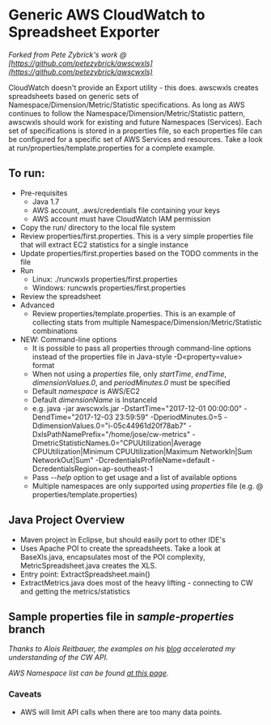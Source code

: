 # Generic AWS CloudWatch to Spreadsheet Exporter

*Forked from Pete Zybrick's work @ [https://github.com/petezybrick/awscwxls](https://github.com/petezybrick/awscwxls)*

CloudWatch doesn't provide an Export utility - this does.  awscwxls creates spreadsheets based on generic sets of Namespace/Dimension/Metric/Statistic specifications.
As long as AWS continues to follow the Namespace/Dimension/Metric/Statistic pattern, awscwxls should work for existing and future Namespaces (Services). Each set of specifications is stored in a properties file, so each properties file can be configured for a specific set of AWS Services and resources.  Take a look at run/properties/template.properties for a complete example.


## To run:

- Pre-requisites
	* Java 1.7
	* AWS account, .aws/credentials file containing your keys
	* AWS account must have CloudWatch IAM permission	 
- Copy the run/ directory to the local file system
- Review properties/first.properties.  This is a very simple properties file that will extract EC2 statistics for a single instance
- Update properties/first.properties based on the TODO comments in the file
- Run
	* Linux: 	./runcwxls properties/first.properties
	* Windows:	runcwxls properties/first.properties
- Review the spreadsheet
- Advanced
	* Review properties/template.properties.  This is an example of collecting stats from multiple Namespace/Dimension/Metric/Statistic combinations
- NEW: Command-line options
	* It is possible to pass all properties through command-line options instead of the properties file in Java-style -D<property=value> format
	* When not using a *properties* file, only *startTime*, *endTime*, *dimensionValues.0*, and *periodMinutes.0* must be specified
	* Default *namespace* is AWS/EC2
	* Default *dimensionName* is InstanceId
	* e.g. java -jar awscwxls.jar -DstartTime="2017-12-01 00:00:00" -DendTime="2017-12-03 23:59:59" -DperiodMinutes.0=5 -DdimensionValues.0="i-05c44961d20f78ab7" -DxlsPathNamePrefix="/home/jose/cw-metrics" -DmetricStatisticNames.0="CPUUtilization|Average CPUUtilization|Minimum CPUUtilization|Maximum NetworkIn|Sum NetworkOut|Sum" -DcredentialsProfileName=default -DcredentialsRegion=ap-southeast-1
	* Pass *--help* option to get usage and a list of available options
	* Multiple namespaces are only supported using *properties* file (e.g. @ properties/template.properties)

 
## Java Project Overview
 * Maven project in Eclipse, but should easily port to other IDE's
 * Uses Apache POI to create the spreadsheets.  Take a look at BaseXls.java, encapsulates most of the POI complexity, MetricSpreadsheet.java creates the XLS.
 * Entry point: ExtractSpreadsheet.main()
 * ExtractMetrics.java does most of the heavy lifting - connecting to CW and getting the metrics/statistics
 
## Sample properties file in *sample-properties* branch

 
*Thanks to Alois Reitbauer, the examples on his [blog](http://apmblog.compuware.com/2010/04/22/week-14-building-your-own-amazon-cloudwatch-monitor-in-5-steps/) accelerated my understanding of the CW API.* 
 
*AWS Namespace list can be found [at this page](https://docs.aws.amazon.com/AWSEC2/latest/UserGuide/viewing_metrics_with_cloudwatch.html).*

### Caveats
* AWS will limit API calls when there are too many data points. 

